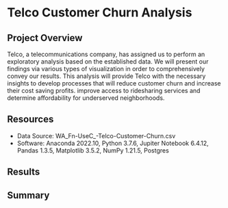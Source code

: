 # Telco Customer Churn Analysis
## Project Overview
Telco, a telecommunications company, has assigned us to perform an exploratory analysis based on the established data. We will present our findings via various types of visualization in order to comprehensively convey our results. This analysis will provide Telco with the necessary insights to develop processes that will reduce customer churn and increase their cost saving profits.
 improve access to ridesharing services and determine affordability for underserved neighborhoods.
## Resources
- Data Source: WA_Fn-UseC_-Telco-Customer-Churn.csv
- Software: Anaconda 2022.10, Python 3.7.6, Jupiter Notebook 6.4.12, Pandas 1.3.5, Matplotlib 3.5.2, NumPy 1.21.5, Postgres
## Results
## Summary

